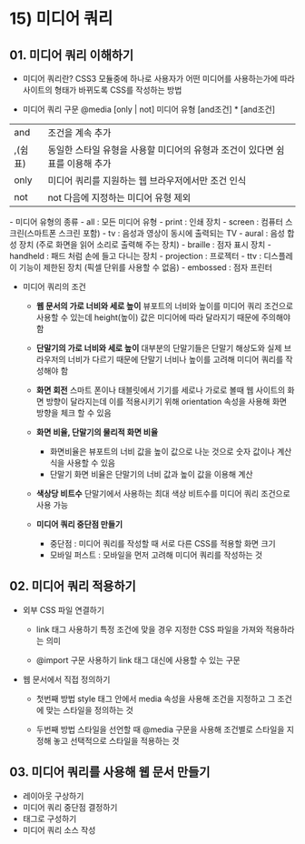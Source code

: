 # 15) 미디어 쿼리

## 01. 미디어 쿼리 이해하기

- 미디어 쿼리란?
CSS3 모듈중에 하나로 사용자가 어떤 미디어를 사용하는가에 따라 사이트의 형태가 바뀌도록 CSS를 작성하는 방법

- 미디어 쿼리 구문
@media [only | not] 미디어 유형 [and조건] * [and조건]
<table><tr><td>and</td><td> 조건을 계속 추가</td></tr><tr><td>,(쉼표)</td><td>동일한 스타일 유형을 사용할 미디어의 유형과 조건이 있다면 쉼표를 이용해 추가</td></tr><tr><td>only</td><td>미디어 쿼리를 지원하는 웹 브라우저에서만 조건 인식</td></tr><tr><td>not</td><td>not 다음에 지정하는 미디어 유형 제외</td></tr></table>
	- 미디어 유형의 종류
		- all : 모든 미디어 유형
		- print : 인쇄 장치
		- screen : 컴퓨터 스크린(스마트폰 스크린 포함)
		- tv : 음성과 영상이 동시에 출력되는 TV
		- aural : 음성 합성 장치 (주로 화면을 읽어 소리로 출력해 주는 장치)
		- braille : 점자 표시 장치
		- handheld : 패드 처럼 손에 들고 다니는 장치
		- projection : 프로젝터
		- ttv : 디스플레이 기능이 제한된 장치 (픽셀 단위를 사용할 수 없음)
		- embossed : 점자 프린터

- 미디어 쿼리의 조건
	- <b>웹 문서의 가로 너비와 세로 높이</b>
	뷰포트의 너비와 높이를 미디어 쿼리 조건으로 사용할 수 있는데 height(높이) 값은 미디어에 따라 달라지기 때문에 주의해야 함
	
	- <b>단말기의 가로 너비와 세로 높이</b>
	대부분의 단말기들은 단말기 해상도와 실제 브라우저의 너비가 다르기 때문에 단말기 너비나 높이를 고려해 미디어 쿼리를 작성해야 함
	
	- <b>화면 회전</b>
	스마트 폰이나 태블릿에서 기기를 세로나 가로로 볼때 웹 사이트의 화면 방향이 달라지는데 이를 적용시키기 위해 orientation 속성을 사용해 화면 방향을 체크 할 수 있음
	
	- <b>화면 비율, 단말기의 물리적 화면 비율</b>
		- 화면비율은 뷰포트의 너비 값을 높이 값으로 나눈 것으로 숫자 값이나 계산식을 사용할 수 있음
		- 단말기 화면 비율은 단말기의 너비 값과 높이 값을 이용해 계산
	
	- <b>색상당 비트수</b>
	단말기에서 사용하는 최대 색상 비트수를 미디어 쿼리 조건으로 사용 가능
	
	- <b>미디어 쿼리 중단점 만들기</b>
		- 중단점 : 미디어 쿼리를 작성할 때 서로 다른 CSS를 적용할 화면 크기
		- 모바일 퍼스트 : 모바일을 먼저 고려해 미디어 쿼리를 작성하는 것

## 02. 미디어 쿼리 적용하기

- 외부 CSS 파일 연결하기

	- link 태그 사용하기
	특정 조건에 맞을 경우 지정한 CSS 파일을 가져와 적용하라는 의미
	
	- @import 구문 사용하기
	link 태그 대신에 사용할 수 있는 구문

- 웹 문서에서 직접 정의하기

	- 첫번째 방법
	style 태그 안에서 media 속성을 사용해 조건을 지정하고 그 조건에 맞는 스타일을 정의하는 것

	- 두번째 방법
	스타일을 선언할 때 @media 구문을 사용해 조건별로 스타일을 지정해 놓고 선택적으로 스타일을 적용하는 것

## 03. 미디어 쿼리를 사용해 웹 문서 만들기

- 레이아웃 구상하기
- 미디어 쿼리 중단점 결정하기
- 태그로 구성하기
- 미디어 쿼리 소스 작성